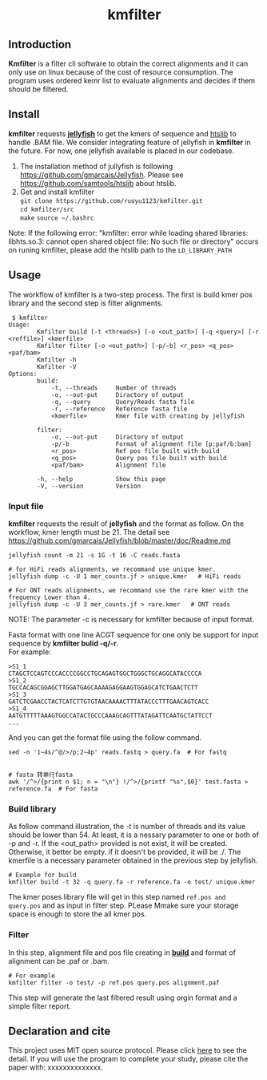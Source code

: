 # <div align=center>kmfilter</div>

## Introduction

**Kmfilter** is a filter cli software to obtain the correct alignments and it can only use on linux because of the cost of resource consumption. The program uses  ordered kemr list to evaluate alignments and decides if them should be filtered.

## Install

**kmfilter** requests [**jellyfish**](https://github.com/gmarcais/Jellyfish) to get the kmers of sequence and [htslib](https://github.com/samtools/htslib) to handle .BAM file. We consider integrating  feature of jellyfish in **kmfilter** in the future. For now, one jellyfish available is placed in our codebase.

1. The installation method of jullyfish is following <https://github.com/gmarcais/Jellyfish>.
   Please see <https://github.com/samtools/htslib> about htslib.
2. Get and install kmfilter  
   `git clone https://github.com/ruoyu1123/kmfilter.git`  
   `cd kmfilter/src`  
   `make`
   `source ~/.bashrc`
  
Note: If the following error: "kmfilter: error while loading shared libraries: libhts.so.3: cannot open shared object file: No such file or directory" occurs on runing kmfilter, please add the htslib path to the `LD_LIBRARY_PATH`  

## Usage

The workflow of kmfilter is a two-step process. The first is build kmer pos library and the second step is filter alignments.  

```shell{.line-numbers}
 $ kmfilter
Usage:
        Kmfilter build [-t <threads>] [-o <out_path>] [-q <query>] [-r <reffile>] <kmerfile>
        Kmfilter filter [-o <out_path>] [-p/-b] <r_pos> <q_pos> <paf/bam>
        Kmfilter -h
        Kmfilter -V
Options:
        build:
            -t, --threads     Number of threads
            -o, --out-put     Diractory of output
            -q, --query       Query/Reads fasta file
            -r, --reference   Reference fasta file
            <kmerfile>        Kmer file with creating by jellyfish

        filter:
            -o, --out-put     Diractory of output
            -p/-b             Format of alignment file [p:paf/b:bam]
            <r_pos>           Ref pos file built with build
            <q_pos>           Query pos file built with build
            <paf/bam>         Alignment file

        -h, --help            Show this page
        -V, --version         Version
```

### **Input file**

**kmfilter** requests the result of **jellyfish** and the format as follow. On the workflow, kmer length must be 21. The detail see https://github.com/gmarcais/Jellyfish/blob/master/doc/Readme.md

```shell{}
jellyfish count -m 21 -s 1G -t 16 -C reads.fasta

# for HiFi reads alignments, we recommand use unique kmer.
jellyfish dump -c -U 1 mer_counts.jf > unique.kmer   # HiFi reads

# For ONT reads alignments, we recommand use the rare kmer with the frequency Lower than 4.
jellyfish dump -c -U 3 mer_counts.jf > rare.kmer   # ONT reads
```

NOTE: The parameter -c is necessary for kmfilter because of input format.  

Fasta format with one line ACGT sequence for one only be support for input sequence by **kmfilter bulid -q/-r**.  
For example:

```shell{.line_numbers}
>S1_1
CTAGCTCCAGTCCCACCCCGGCCTGCAGAGTGGCTGGGCTGCAGGCATACCCCA
>S1_2
TGCCACAGCGGAGCTTGGATGAGCAAAAGAGGAAGTGGAGCATCTGAACTCTT
>S1_3
GATCTCGAACCTACTCATCTTGTGTAACAAAACTTTATACCCTTTGAACAGTCACC
>S1_4
AATGTTTTTAAAGTGGCCATACTGCCCAAAGCAGTTTATAGATTCAATGCTATTCCT
...
```

And you can get the format file using the follow command.

```shell{}
sed -n '1~4s/^@/>/p;2~4p' reads.fastq > query.fa  # For fastq


# fasta 转单行fasta
awk '/^>/{print n $1; n = "\n"} !/^>/{printf "%s",$0}' test.fasta > reference.fa  # For fasta

```

### **Build library**  

As follow command illustration, the -t is number of threads and its value should be lower than 54. At least, it is a nessary parameter to one or both of -p and -r. If the \<out_path\> provided is not exist, it will be created.  Otherwise, it better be empty. if it doesn't be provided, it will be ./. The kmerfile is a necessary parameter obtained in the previous step by jellyfish.  

```shell{}
# Example for build
kmfilter build -t 32 -q query.fa -r reference.fa -o test/ unique.kmer
```

The kmer poses library file will get in this step named `ref.pos and query.pos` and as input in filter step. PLease Mmake sure your storage space is enough to store the all kmer pos.

### **Filter**

In this step, alignment file and pos file creating in [**build**](#build-library) and format of alignment can be .paf or .bam.  

```shell{}
# For example
kmfilter filter -o test/ -p ref.pos query.pos alignment.paf
```

This step will generate the last filtered result using orgin format and a simple filter report.

## Declaration and cite

This project uses MIT open source protocol. Please click [here]() to see the detail. If you will use the program to complete your study, please cite the paper with: xxxxxxxxxxxxxx.  